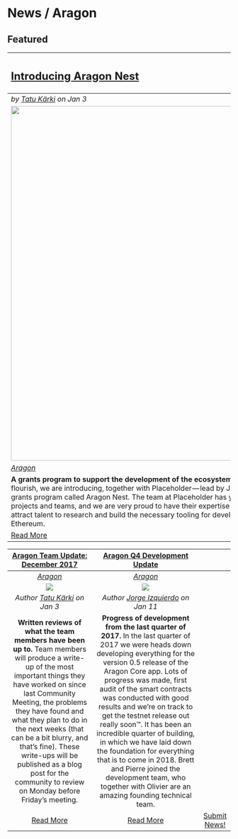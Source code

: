 # News / Aragon

## **Featured**
[<h2>Introducing Aragon Nest</h2>](https://blog.aragon.one/introducing-aragon-nest-1aa8c91c0566) |
:----------- |
_by [Tatu Kärki](https://blog.aragon.one/@Smokyish) on Jan 3_ |
[<img src="../images/aragon_nest.png" style="width: 50rem;">](https://blog.aragon.one/introducing-aragon-nest-1aa8c91c0566) |
[_Aragon_](aragon.md) |
**A grants program to support the development of the ecosystems.** To help support the ecosystem flourish, we are introducing, together with Placeholder — lead by Joel Monegro and Chris Burniske — a grants program called Aragon Nest. The team at Placeholder has years of experience in evaluating crypto projects and teams, and we are very proud to have their expertise onboard. The goal of the program is to attract talent to research and build the necessary tooling for developing solutions around Aragon and Ethereum. |
[Read More](http://vitalik.ca/general/2017/12/17/voting.html) |

[**Aragon Team Update: December 2017**](https://blog.aragon.one/aragon-team-update-december-2017-cf076d3a46a3) | [**Aragon Q4 Development Update**](https://blog.aragon.one/aragon-q4-development-update-32a21935333e) | |
:-----------:|:-----------:|:-----------:|
[_Aragon_](aragon.md) | [_Aragon_](aragon.md) | |
[<img src="../images/aragon_december_team_update.png">](https://blog.aragon.one/aragon-team-update-december-2017-cf076d3a46a3) | [<img src="../images/aragon_dev_update.png">](https://blog.aragon.one/aragon-q4-development-update-32a21935333e) | |
_Author [Tatu Kärki](https://blog.aragon.one/@Smokyish) on Jan 3_ | _Author [Jorge Izquierdo](https://blog.aragon.one/@izqui9) on Jan 11_ | |
**Written reviews of what the team members have been up to.** Team members will produce a write-up of the most important things they have worked on since last Community Meeting, the problems they have found and what they plan to do in the next weeks (that can be a bit blurry, and that’s fine). These write-ups will be published as a blog post for the community to review on Monday before Friday’s meeting. | **Progress of development from the last quarter of 2017.** In the last quarter of 2017 we were heads down developing everything for the version 0.5 release of the Aragon Core app. Lots of progress was made, first audit of the smart contracts was conducted with good results and we’re on track to get the testnet release out really soon™. It has been an incredible quarter of building, in which we have laid down the foundation for everything that is to come in 2018. Brett and Pierre joined the development team, who together with Olivier are an amazing founding technical team. | |
[Read More](https://blog.aragon.one/aragon-team-update-december-2017-cf076d3a46a3) | [Read More](https://blog.aragon.one/aragon-q4-development-update-32a21935333e) | [Submit News!](../guides/guide_for_submitting_news.md) |

